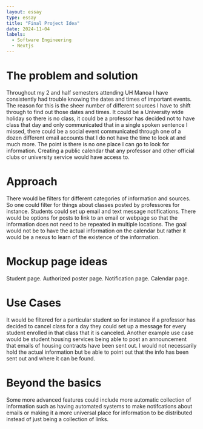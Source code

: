 ```yaml
---
layout: essay
type: essay
title: "Final Project Idea"
date: 2024-11-04
labels:
  - Software Engineering
  - Nextjs
---
```


# The problem and solution

Throughout my 2 and half semesters attending UH Manoa I have consistently had trouble knowing the dates and times of important events. The reason for this is the sheer number of different sources I have to shift through to find out those dates and times. It could be a University wide holiday so there is no class, it could be a professor has decided not to have class that day and only communicated that in a single spoken sentence I missed, there could be a social event communicated through one of a dozen different email accounts that I do not have the time to look at and much more. The point is there is no one place I can go to look for information. Creating a public calendar that any professor and other official clubs or university service would have access to.

# Approach

There would be filters for different categories of information and sources. So one could filter for things about classes posted by professores for instance. Students could set up email and text message notifications. There would be options for posts to link to an email or webpage so that the information does not need to be repeated in multiple locations. The goal would not be to have the actual information on the calendar but rather it would be a nexus to learn of the existence of the information. 

# Mockup page ideas

Student page. Authorized poster page. Notification page. Calendar page.

# Use Cases

It would be filtered for a particular student so for instance if a professor has decided to cancel class for a day they could set up a message for every student enrolled in that class that it is canceled. Another example use case would be student housing services being able to post an announcement that emails of housing contracts have been sent out. I would not necessarily hold the actual information but be able to point out that the info has been sent out and where it can be found.

# Beyond the basics

Some more advanced features could include more automatic collection of information such as having automated systems to make notifcations about emails or making it a more universal place for information to be distributed instead of just being a collection of links. 
